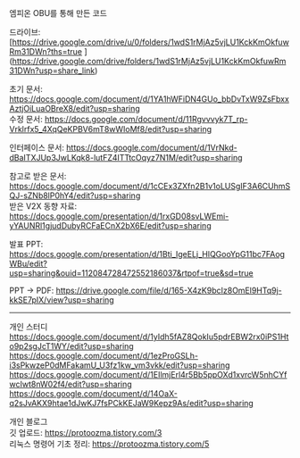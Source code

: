 엠피온 OBU를 통해 만든 코드

드라이브: [https://drive.google.com/drive/u/0/folders/1wdS1rMjAz5vjLU1KckKmOkfuwRm31DWn?ths=true  ]      (https://drive.google.com/drive/folders/1wdS1rMjAz5vjLU1KckKmOkfuwRm31DWn?usp=share_link)  

초기 문서: https://docs.google.com/document/d/1YA1hWFiDN4GUo_bbDvTxW9ZsFbxxAztjOiLuaOBreX8/edit?usp=sharing  
수정 문서: https://docs.google.com/document/d/11Rgvvvyk7T_rp-Vrklrfx5_4XqQeKPBV6mT8wWIoMf8/edit?usp=sharing  
  
인터페이스 문서: https://docs.google.com/document/d/1VrNkd-dBaITXJUp3JwLKqk8-lutFZ4ITTtcOqyz7N1M/edit?usp=sharing  
  
참고로 받은 문서: https://docs.google.com/document/d/1cCEx3ZXfn2B1v1oLUSgIF3A6CUhmSQJ-sZNb8lP0hY4/edit?usp=sharing  
받은 V2X 동향 자료: https://docs.google.com/presentation/d/1rxGD08svLWEmi-yYAUNRl1gjudDubyRCFaECnX2bX6E/edit?usp=sharing  
  
발표 PPT: https://docs.google.com/presentation/d/1Bti_IgeELj_HlQGooYpG11bc7FAogWBu/edit?usp=sharing&ouid=112084728472552186037&rtpof=true&sd=true

PPT -> PDF: https://drive.google.com/file/d/165-X4zK9bcIz8OmEl9HTq9j-kkSE7pIX/view?usp=sharing  
  
----------------------------------------------------------------------------------------------------------------------------  
개인 스터디  
https://docs.google.com/document/d/1yIdh5fAZ8QokIu5pdrEBW2rx0iPS1Hto9p2sgJcT1WY/edit?usp=sharing  
https://docs.google.com/document/d/1ezProGSLh-i3sPkwzeP0dMFakamU_U3fz1kw_vm3vkk/edit?usp=sharing  
https://docs.google.com/document/d/1EIlmjErl4r5Bb5ppOXd1xvrcW5nhCYfwcIwt8nW02f4/edit?usp=sharing  
https://docs.google.com/document/d/14OaX-q2sJvAKX9htae1dJwKJ7fsPCkKEJaW9Kepz9As/edit?usp=sharing  
  
개인 블로그  
깃 업로드: https://protoozma.tistory.com/3  
리눅스 명령어 기초 정리: https://protoozma.tistory.com/5  

